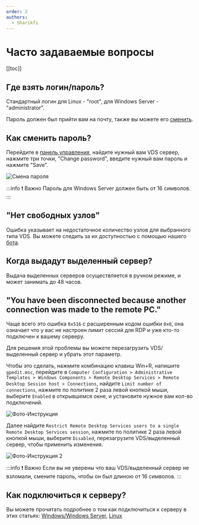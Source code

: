 ```yaml
---
order: 2
authors:
  - Sharikfi
---
```


# Часто задаваемые вопросы

[[toc]]

## Где взять логин/пароль?

Стандартный логин для Linux - "root", для Windows Server - "administrator".

Пароль должен был прийти вам на почту, также вы можете его [сменить](#как-сменить-пароль).

## Как сменить пароль?

Перейдите в [панель управления](https://vm.play2go.cloud), найдите нужный вам VDS сервер, нажмите три точки, "Change password", введите нужный вам пароль и нажмите "Save".

![Смена пароля](/vds/faq/pwd.png)

:::info :exclamation: Важно
Пароль для Windows Server должен быть от 16 символов.
:::

## "Нет свободных узлов"

Ошибка указывает на недостаточное количество узлов для выбранного типа VDS.
Вы можете следить за их доступностью с помощью нашего [бота](https://t.me/play2gostatus_bot).

## Когда выдадут выделенный сервер?

Выдача выделенных серверов осуществляется в ручном режиме, и может занимать до 48 часов.

## "You have been disconnected because another connection was made to the remote РС."

Чаще всего это ошибка `0x516` с расширенным кодом ошибки `0x0`, она означает что у вас не настроен лимит сессий для RDP и уже кто-то подключен к вашему серверу.

Для решения этой проблемы вы можете перезагрузить VDS/выделенный сервер и убрать этот параметр.

Чтобы это сделать, нажмите комбинацию клавиш Win+R, напишите `gpedit.msc`, перейдите в `Computer Configuration > Administrative Templates > Windows Components > Remote Desktop Services > Remote Desktop Session host > Connections`, найдите `Limit number of connections`, нажмите по политике 2 раза левой кнопкой мыши, выберите `Enabled` в открывшемся окне, и установите нужное вам кол-во подключений.

![Фото-Инструкция](/vds/faq/gpedit.png)

Далее найдите `Restrict Remote Desktop Services users to a single Remote Desktop Services session`, нажмите по политике 2 раза левой кнопкой мыши, выберите `Disabled`, перезагрузите VDS/выделенный сервер, чтобы применить изменения.

![Фото-Инструкция 2](/vds/faq/rrds.png)

:::info :exclamation: Важно
Если вы не уверены что ваш VDS/выделенный сервер не взломали, смените пароль, чтобы он был длиною от 16 символов.
:::

## Как подключиться к серверу?

Вы можете прочитать подробнее о том как подключиться к серверу в этих статьях: [Windows/Windows Server](https://wiki.play2go.cloud/vds/rdp), [Linux](https://wiki.play2go.cloud/vds/ssh)

